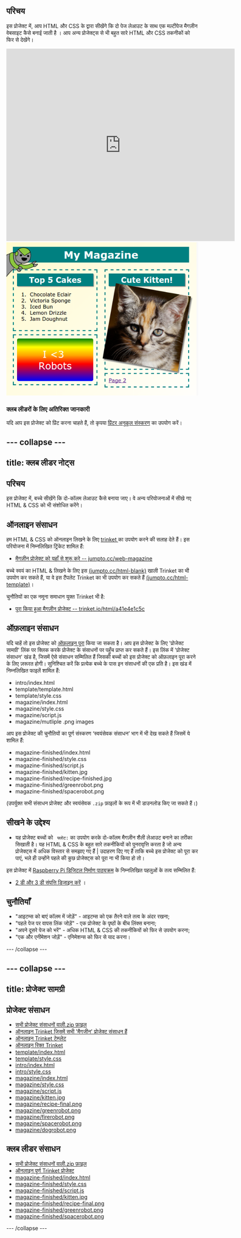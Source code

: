 ## परिचय

इस प्रोजेक्ट में, आप HTML और CSS के द्वारा सीखेंगे कि दो पेज लेआउट के साथ एक मल्टीपेज मैगज़ीन वेबसाइट कैसे बनाई जाती है । आप अन्य प्रोजेक्ट्स से भी बहुत सारे HTML और CSS तकनीकों को फिर से देखेंगे।

<div class="trinket">
  <iframe src="https://trinket.io/embed/html/a41e4e1c5c?outputOnly=true&start=result" width="600" height="505" frameborder="0" marginwidth="0" marginheight="0" allowfullscreen>
  </iframe>
  <img src="images/magazine-final.png">
</div>

### क्लब लीडरों के लिए अतिरिक्त जानकारी

यदि आप इस प्रोजेक्ट को प्रिंट करना चाहते हैं, तो कृपया [प्रिंटर अनुकूल संस्करण](https://projects.raspberrypi.org/en/projects/magazine/print) का उपयोग करें।

## \--- collapse \---

## title: क्लब लीडर नोट्स

## परिचय

इस प्रोजेक्ट में, बच्चे सीखेंगे कि दो-कॉलम लेआउट कैसे बनाया जाए। वे अन्य परियोजनाओं में सीखे गए HTML & CSS को भी संशोधित करेंगे।

## ऑनलाइन संसाधन

हम HTML & CSS को ऑनलाइन लिखने के लिए [ trinket ](https://trinket.io/) का उपयोग करने की सलाह देते हैं। इस परियोजना में निम्नलिखित ट्रिंकेट शामिल हैं:

* [मैगज़ीन प्रोजेक्ट को यहाँ से शुरू करे -- jumpto.cc/web-magazine](http://jumpto.cc/web-magazine)

बच्चे स्वयं का HTML & लिखने के लिए इस [(jumpto.cc/html-blank)](http://jumpto.cc/html-blank) खाली Trinket का भी उपयोग कर सकते हैं, या वे इस टैंपलेट Trinket का भी उपयोग कर सकते हैं [(jumpto.cc/html-template)](http://jumpto.cc/html-template)।

चुनौतियों का एक नमूना समाधान युक्त Trinket भी है:

* [पूरा किया हुआ मैगज़ीन प्रोजेक्ट -- trinket.io/html/a41e4e1c5c](https://trinket.io/html/a41e4e1c5c)

## ऑफ़लाइन संसाधन

यदि चाहें तो इस प्रोजेक्ट को [ऑफ़लाइन पूरा](https://rpf.io/html-offline) किया जा सकता है। आप इस प्रोजेक्ट के लिए 'प्रोजेक्ट सामग्री' लिंक पर क्लिक करके प्रोजेक्ट के संसाधनों पर पहुँच प्राप्त कर सकते हैं। इस लिंक में 'प्रोजेक्ट संसाधन' खंड है, जिसमें ऐसे संसाधन सम्मिलित हैं जिसकी बच्चों को इस प्रोजेक्ट को ऑफ़लाइन पूरा करने के लिए ज़रूरत होगी। सुनिश्चित करें कि प्रत्येक बच्चे के पास इन संसाधनों की एक प्रति है। इस खंड में निम्नलिखित फाइलें शामिल हैं:

* intro/index.html
* template/template.html
* template/style.css
* magazine/index.html
* magazine/style.css
* magazine/script.js
* magazine/mutliple .png images

आप इस प्रोजेक्ट की चुनौतियों का पूर्ण संस्करण ‘स्वयंसेवक संसाधन’ भाग में भी देख सकते हैं जिसमें ये शामिल हैं:

* magazine-finished/index.html
* magazine-finished/style.css
* magazine-finished/script.js
* magazine-finished/kitten.jpg
* magazine-finished/recipe-finished.jpg
* magazine-finished/greenrobot.png
* magazine-finished/spacerobot.png

(उपर्युक्त सभी संसाधन प्रोजेक्ट और स्वयंसेवक `.zip` फ़ाइलों के रूप में भी डाउनलोड किए जा सकते हैं।)

## सीखने के उद्देश्य

* यह प्रोजेक्ट बच्चों को ` फ्लोट:` का उपयोग करके दो-कॉलम मैगज़ीन शैली लेआउट बनाने का तरीका सिखाती है। यह HTML & CSS के बहुत सारे तकनीकियों को पुनरावृत्ति करता है जो अन्य प्रोजेक्ट्स में अधिक विस्तार से समझाए गए हैं | उदाहरण दिए गए हैं ताकि बच्चे इस प्रोजेक्ट को पूरा कर पाएं, भले ही उन्होंने पहले की कुछ प्रोजेक्ट्स को पूरा ना भी किया हो तो। 

इस प्रोजेक्ट में [Raspberry Pi डिजिटल निर्माण पाठ्यक्रम](https://rpf.io/curriculum) के निम्नलिखित पहलुओं के तत्व सम्मिलित हैं:

* [2 डी और 3 डी संपत्ति डिजाइन करें](https://www.raspberrypi.org/curriculum/design/creator) ।

## चुनौतियाँ

* "आइटम्स को बाएं कॉलम में जोड़ें" - आइटम्स को एक तैरने वाले तत्व के अंदर रखना;
* "पहले पेज पर वापस लिंक जोड़ें" - एक प्रोजेक्ट के पृष्ठों के बीच लिंक्स बनाना;
* "अपने दूसरे पेज को भरें" - अधिक HTML & CSS की तकनीकियों को फिर से उपयोग करना;
* "एक और एनीमेशन जोड़ें" - एनिमेशन्स को फिर से याद करना।

\--- /collapse \---

## \--- collapse \---

## title: प्रोजेक्ट सामग्री

## प्रोजेक्ट संसाधन

* [सभी प्रोजेक्ट संसाधनों वाली.zip फ़ाइल](https://rpf.io/p/en/magazine-go)
* [ऑनलाइन Trinket जिसमें सभी 'मैगजीन' प्रोजेक्ट संसाधन हैं](http://jumpto.cc/web-magazine)
* [ऑनलाइन Trinket टेम्प्लेट](http://jumpto.cc/trinket-template)
* [ऑनलाइन रिक्त Trinket](http://jumpto.cc/trinket-blank)
* [template/index.html](resources/template-index.html)
* [template/style.css](resources/template-style.css)
* [intro/index.html](resources/intro-index.html)
* [intro/style.css](resources/intro-style.css)
* [magazine/index.html](resources/magazine-index.html)
* [magazine/style.css](resources/magazine-style.css)
* [magazine/script.js](resources/magazine-script.js)
* [magazine/kitten.jpg](resources/magazine-kitten.jpg)
* [magazine/recipe-final.png](resources/magazine-recipe-final.png)
* [magazine/greenrobot.png](resources/magazine-greenrobot.png)
* [magazine/firerobot.png](resources/magazine-firerobot.png)
* [magazine/spacerobot.png](resources/magazine-spacerobot.png)
* [magazine/dogrobot.png](resources/magazine-dogrobot.png)

## क्लब लीडर संसाधन

* [सभी प्रोजेक्ट संसाधनों वाली.zip फ़ाइल](https://rpf.io/p/en/magazine-go)
* [ऑनलाइन पूर्ण Trinket प्रोजेक्ट](https://trinket.io/html/a41e4e1c5c)
* [magazine-finished/index.html](resources/magazine-finished-index.html)
* [magazine-finished/style.css](resources/magazine-finished-style.css)
* [magazine-finished/script.js](resources/magazine-finished-script.js)
* [magazine-finished/kitten.jpg](resources/magazine-finished-kitten.jpg)
* [magazine-finished/recipe-final.png](resources/magazine-finished-recipe-final.png)
* [magazine-finished/greenrobot.png](resources/magazine-finished-greenrobot.png)
* [magazine-finished/spacerobot.png](resources/magazine-finished-spacerobot.png)

\--- /collapse \---
